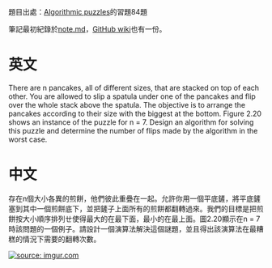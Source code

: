 題目出處：[Algorithmic puzzles](https://www.amazon.com/Algorithmic-Puzzles-Anany-Levitin/dp/0199740445)的習題84題

筆記最初紀錄於[note.md](./wiki/note.md)，[GitHub wiki]()也有一份。

# 英文

There are n pancakes, all of different sizes, that are stacked on top of each other. You are allowed to slip a spatula under one of the pancakes and flip over the whole stack above the spatula. The objective is to arrange the pancakes according to their size with the biggest at the bottom. Figure 2.20 shows an instance of the puzzle for n = 7. Design an algorithm for solving this puzzle and determine the number of flips made by the algorithm in the worst case.

# 中文

存在n個大小各異的煎餅，他們彼此重疊在一起。允許你用一個平底鏟，將平底鏟塞到其中一個煎餅底下，並把鏟子上面所有的煎餅都翻轉過來。我們的目標是把煎餅按大小順序排列ㄝ使得最大的在最下面，最小的在最上面。圖2.20顯示在n = 7 時該問題的一個例子。請設計一個演算法解決這個謎題，並且得出該演算法在最糟糕的情況下需要的翻轉次數。

<a href="http://imgur.com/nbjIy3P"><img src="http://i.imgur.com/nbjIy3P.png" title="source: imgur.com" /></a>
